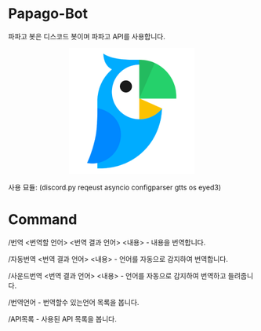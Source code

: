 # Papago-Bot
파파고 봇은 디스코드 봇이며 파파고 API를 사용합니다.

<p align="center">
  <img width="256" height="256" src="Papago Bot/Papago.png">
</p>

사용 묘듈:
(discord.py
reqeust
asyncio
configparser
gtts
os
eyed3)

# Command
/번역 <번역할 언어> <번역 결과 언어> <내용> - 내용을 번역합니다.

/자동번역 <번역 결과 언어> <내용> - 언어를 자동으로 감지하여 번역합니다.

/사운드번역 <번역 결과 언어> <내용> - 언어를 자동으로 감지하여 번역하고 들려줍니다.

/번역언어 - 번역할수 있는언어 목록을 봅니다.

/API목록 - 사용된 API 목록을 봅니다.
